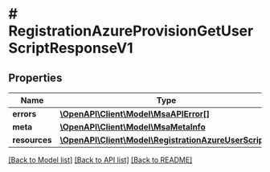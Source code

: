 # # RegistrationAzureProvisionGetUserScriptResponseV1

## Properties

Name | Type | Description | Notes
------------ | ------------- | ------------- | -------------
**errors** | [**\OpenAPI\Client\Model\MsaAPIError[]**](MsaAPIError.md) |  |
**meta** | [**\OpenAPI\Client\Model\MsaMetaInfo**](MsaMetaInfo.md) |  |
**resources** | [**\OpenAPI\Client\Model\RegistrationAzureUserScript[]**](RegistrationAzureUserScript.md) |  |

[[Back to Model list]](../../README.md#models) [[Back to API list]](../../README.md#endpoints) [[Back to README]](../../README.md)
